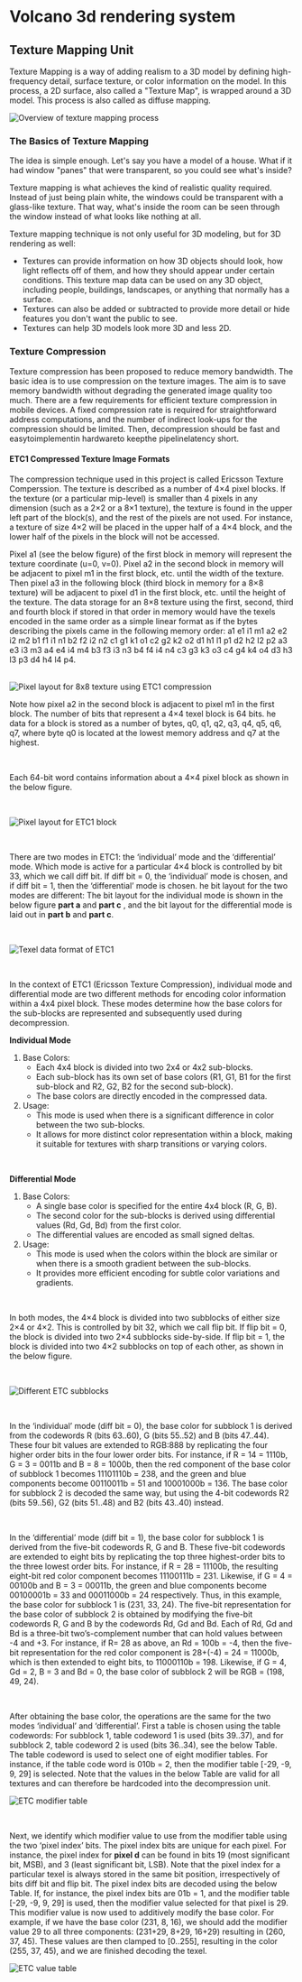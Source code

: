 # Volcano 3d rendering system
## Texture Mapping Unit
Texture Mapping is a way of adding realism to a 3D model by defining high-frequency detail, surface texture, or color information on the model. In this process, a 2D surface, also called a "Texture Map", is wrapped around a 3D model. This process is also called as diffuse mapping.

![Overview of texture mapping process](img/texture_mapping.jpg)

### The Basics of Texture Mapping
The idea is simple enough. Let's say you have a model of a house. What if it had window "panes" that were transparent, so you could see what's inside? 

Texture mapping is what achieves the kind of realistic quality required. Instead of just being plain white, the windows could be transparent with a glass-like texture. That way, what's inside the room can be seen through the window instead of what looks like nothing at all.

Texture mapping technique is not only useful for 3D modeling, but for 3D rendering as well:
- Textures can provide information on how 3D objects should look, how light reflects off of them, and how they should appear under certain conditions. This texture map data can be used on any 3D object, including people, buildings, landscapes, or anything that normally has a surface.
- Textures can also be added or subtracted to provide more detail or hide features you don't want the public to see.
- Textures can help 3D models look more 3D and less 2D.

### Texture Compression
Texture compression has been proposed to reduce memory bandwidth. The basic idea
is to use compression on the texture images. The aim is to save memory bandwidth
without degrading the generated image quality too much. 
There are a few requirements for efficient texture compression in mobile devices.
A fixed compression rate is required for straightforward address computations, and the
number of indirect look-ups for the compression should be limited. Then, decompression should be fast and easytoimplementin hardwareto keepthe pipelinelatency short.

#### ETC1 Compressed Texture Image Formats
The compression technique used in this project is called Ericsson Texture Comperssion. The texture is described as a number of 4×4 pixel blocks. If the texture (or a particular mip-level) is smaller than 4 pixels in any dimension (such as a 2×2 or a 8×1 texture), the texture is found in the upper left part of the block(s), and the rest of the pixels are not used. For instance, a texture of size 4×2 will be placed in the upper half of a 4×4 block, and the lower half of the pixels in the block will not be accessed.

Pixel a1 (see the below figure) of the first block in memory will represent the texture coordinate (u=0, v=0). Pixel a2 in the second block in memory will be adjacent to pixel m1 in the first block, etc. until the width of the texture. Then pixel a3 in the following block (third block in memory for a 8×8 texture) will be adjacent to pixel d1 in the first block, etc. until the height of the texture. The data storage for an 8×8 texture using the first, second, third and fourth block if stored in that order in memory would have the texels encoded in the same order as a simple linear format as if the bytes describing the pixels came in the following memory order: a1 e1 i1 m1 a2 e2 i2 m2 b1 f1 i1 n1 b2 f2 i2 n2 c1 g1 k1 o1 c2 g2 k2 o2 d1 h1 l1 p1 d2 h2 l2 p2 a3 e3 i3 m3 a4 e4 i4 m4 b3 f3 i3 n3 b4 f4 i4 n4 c3 g3 k3 o3 c4 g4 k4 o4 d3 h3 l3 p3 d4 h4 l4 p4.
<br>
<br>

![Pixel layout for 8x8 texture using ETC1 compression  ](img/8x8_texture_layout.jpg)

Note how pixel a2 in the second block is adjacent to pixel m1 in the first block. The number of bits that represent a 4×4 texel block is 64 bits.
he data for a block is stored as a number of bytes, q0, q1, q2, q3, q4, q5, q6, q7, where byte q0 is located at the lowest memory address and q7 at the highest.

<br>

Each 64-bit word contains information about a 4×4 pixel block as shown in the below figure.

<br>

![Pixel layout for ETC1 block  ](img/word_pixels.jpg)

<br>

There are two modes in ETC1: the ‘individual’ mode and the ‘differential’ mode. Which mode is active for a particular 4×4 block is controlled by bit 33, which we call diff bit. If diff bit = 0, the ‘individual’ mode is chosen, and if diff bit = 1, then the ‘differential’ mode is chosen. he bit layout for the two modes are different: The bit layout for the individual mode is shown in the below figure **part a** and **part c** , and the bit layout for the differential mode is laid out in **part b** and **part c**.

<br>

![Texel data format of ETC1  ](img/ETC_modes.jpg)

<br>

In the context of ETC1 (Ericsson Texture Compression), individual mode and differential mode are two different methods for encoding color information within a 4x4 pixel block. These modes determine how the base colors for the sub-blocks are represented and subsequently used during decompression. 

**Individual Mode**
1. Base Colors:
   - Each 4x4 block is divided into two 2x4 or 4x2 sub-blocks.
   - Each sub-block has its own set of base colors (R1, G1, B1 for the first sub-block and R2, G2, B2 for the second sub-block).
   - The base colors are directly encoded in the compressed data.
2. Usage:
   - This mode is used when there is a significant difference in color between the two sub-blocks.
   - It allows for more distinct color representation within a block, making it suitable for textures with sharp transitions or varying colors.

  <br>
  
**Differential  Mode**
1. Base Colors:
   - A single base color is specified for the entire 4x4 block (R, G, B).
   - The second color for the sub-blocks is derived using differential values (Rd, Gd, Bd) from the first color.
   - The differential values are encoded as small signed deltas.
2. Usage:
   - This mode is used when the colors within the block are similar or when there is a smooth gradient between the sub-blocks.
   - It provides more efficient encoding for subtle color variations and gradients.
 
<br>

In both modes, the 4×4 block is divided into two subblocks of either size 2×4 or 4×2. This is controlled by bit 32, which we call flip bit. If flip bit = 0, the block is divided into two 2×4 subblocks side-by-side. If flip bit = 1, the block is divided into two 4×2 subblocks on top of each other, as shown in the below figure.

<br>

![Different ETC subblocks](img/ETC_subblock.jpg)

<br>

In the ‘individual’ mode (diff bit = 0), the base color for subblock 1 is derived from the codewords R (bits 63..60), G (bits 55..52) and B (bits 47..44). These four bit values are extended to RGB:888 by replicating the four higher order bits in the four lower order bits. For instance, if R = 14 = 1110b, G = 3 = 0011b and B = 8 = 1000b, then the red component of the base color of subblock 1 becomes 11101110b = 238, and the green and blue components become 00110011b = 51 and 10001000b = 136. The base color for subblock 2 is decoded the same way, but using the 4-bit codewords R2 (bits 59..56), G2 (bits 51..48) and B2 (bits 43..40) instead.

<br>

In the ‘differential’ mode (diff bit = 1), the base color for subblock 1 is derived from the five-bit codewords R, G and B. These five-bit codewords are extended to eight bits by replicating the top three highest-order bits to the three lowest order bits. For instance, if R = 28 = 11100b, the resulting eight-bit red color component becomes 11100111b = 231. Likewise, if G = 4 = 00100b and B = 3 = 00011b, the green and blue components become 00100001b = 33 and 00011000b = 24 respectively. Thus, in this example, the base color for subblock 1 is (231, 33, 24). The five-bit representation for the base color of subblock 2 is obtained by modifying the five-bit codewords R, G and B by the codewords Rd, Gd and Bd. Each of Rd, Gd and Bd is a three-bit two’s-complement number that can hold values between -4 and +3. For instance, if R= 28 as above, an Rd = 100b = -4, then the five-bit representation for the red color component is 28+(-4) = 24 = 11000b, which is then extended to eight bits, to 11000110b = 198. Likewise, if G = 4, Gd = 2, B = 3 and Bd = 0, the base color of subblock 2 will be RGB = (198, 49, 24).

<br>

After obtaining the base color, the operations are the same for the two modes ‘individual’ and ‘differential’. First a table is chosen using the table codewords: For subblock 1, table codeword 1 is used (bits 39..37), and for subblock 2, table codeword 2 is used (bits 36..34), see the below Table. The table codeword is used to select one of eight modifier tables. For instance, if the table code word is 010b = 2, then the modifier table [-29, -9, 9, 29] is selected. Note that the values in the below Table are valid for all textures and can therefore be hardcoded into the decompression unit.

![ETC modifier table](img/Index_table.jpg)

<br>

Next, we identify which modifier value to use from the modifier table using the two ‘pixel index’ bits. The pixel index bits are unique for each pixel. For instance, the pixel index for **pixel d** can be found in bits 19 (most significant bit, MSB), and 3 (least significant bit, LSB). Note that the pixel index for a particular texel is always stored in the same bit position, irrespectively of bits diff bit and flip bit. The pixel index bits are decoded using the below Table. If, for instance, the pixel index bits are 01b = 1, and the modifier table [-29, -9, 9, 29] is used, then the modifier value selected for that pixel is 29. This modifier value is now used to additively modify the base color. For example, if we have the base color (231, 8, 16), we should add the modifier value 29 to all three components: (231+29, 8+29, 16+29) resulting in (260, 37, 45). These values are then clamped to [0..255], resulting in the color (255, 37, 45), and we are finished decoding the texel.

![ETC value table](img/value_table.jpg)




